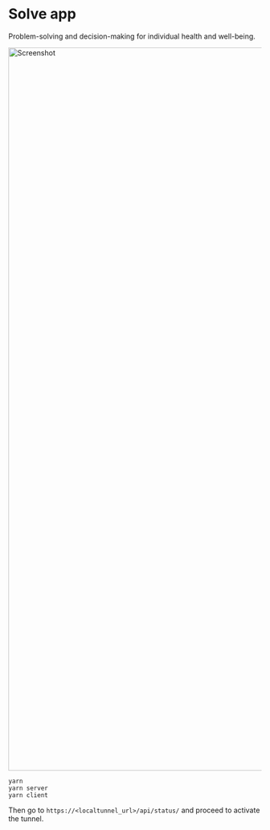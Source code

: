 # Solve app

Problem-solving and decision-making for individual health and well-being.

<img width="1440" alt="Screenshot" src="https://user-images.githubusercontent.com/26884/83355246-8b725280-a35e-11ea-9e01-4da0cbc794a9.png">

```
yarn
yarn server
yarn client
```

Then go to `https://<localtunnel_url>/api/status/` and proceed to activate the tunnel.
